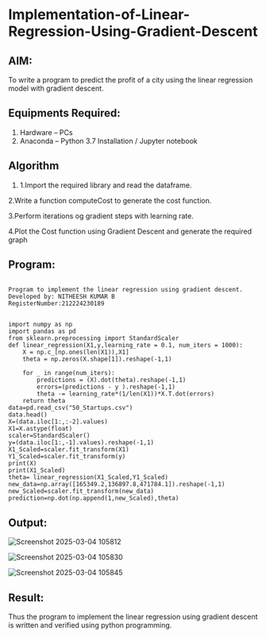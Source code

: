 # Implementation-of-Linear-Regression-Using-Gradient-Descent

## AIM:
To write a program to predict the profit of a city using the linear regression model with gradient descent.

## Equipments Required:
1. Hardware – PCs
2. Anaconda – Python 3.7 Installation / Jupyter notebook

## Algorithm
1. 1.Import the required library and read the dataframe.

2.Write a function computeCost to generate the cost function.

3.Perform iterations og gradient steps with learning rate.

4.Plot the Cost function using Gradient Descent and generate the required graph
 

## Program:
```

Program to implement the linear regression using gradient descent.
Developed by: NITHEESH KUMAR B
RegisterNumber:212224230189


import numpy as np
import pandas as pd
from sklearn.preprocessing import StandardScaler
def linear_regression(X1,y,learning_rate = 0.1, num_iters = 1000):
    X = np.c_[np.ones(len(X1)),X1]
    theta = np.zeros(X.shape[1]).reshape(-1,1)
    
    for _ in range(num_iters):
        predictions = (X).dot(theta).reshape(-1,1)
        errors=(predictions - y ).reshape(-1,1)
        theta -= learning_rate*(1/len(X1))*X.T.dot(errors)
    return theta
data=pd.read_csv("50_Startups.csv")
data.head()
X=(data.iloc[1:,:-2].values)
X1=X.astype(float)
scaler=StandardScaler()
y=(data.iloc[1:,-1].values).reshape(-1,1)
X1_Scaled=scaler.fit_transform(X1)
Y1_Scaled=scaler.fit_transform(y)
print(X)
print(X1_Scaled)
theta= linear_regression(X1_Scaled,Y1_Scaled)
new_data=np.array([165349.2,136897.8,471784.1]).reshape(-1,1)
new_Scaled=scaler.fit_transform(new_data)
prediction=np.dot(np.append(1,new_Scaled),theta)
```

## Output:

![Screenshot 2025-03-04 105812](https://github.com/user-attachments/assets/5df1fbb6-bbaf-4609-b920-97d600040b51)


![Screenshot 2025-03-04 105830](https://github.com/user-attachments/assets/9b50ebf3-fad4-4ba7-a4d2-65f5278d30cd)


![Screenshot 2025-03-04 105845](https://github.com/user-attachments/assets/17501a97-80ca-4674-9631-3a9f678185ff)


## Result:
Thus the program to implement the linear regression using gradient descent is written and verified using python programming.
